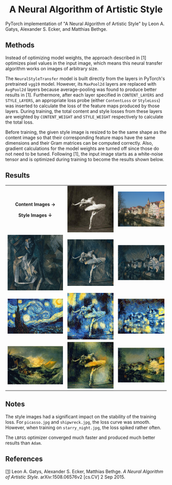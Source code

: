 <!--
mlpi
title: A Neural Algorithm of Artistic Style
category: architectures/convolutional neural networks
images: output/05_10_2023/13_48_08_lbfgs/ballerina-picasso.png, output/05_10_2023/14_12_06/tubingen-starry_night.png,output/05_10_2023/18_00_33/ballerina-shipwreck.png,
-->


<h1 align="center">A Neural Algorithm of Artistic Style</h1>
PyTorch implementation of "A Neural Algorithm of Artistic Style" by Leon A. Gatys, Alexander S. Ecker, and Matthias Bethge.


## Methods
Instead of optimizing model weights, the approach described in [1] optimizes pixel values in the input image, which means this neural
transfer algorithm works on images of arbitrary size. 

The `NeuralStyleTransfer` model is built directly from the layers in PyTorch's pretrained `vgg19` model. 
However, its `MaxPool2d` layers are replaced with `AvgPool2d` layers because average-pooling was found to produce better results in [1]. 
Furthermore, after each layer specified in `CONTENT_LAYERS` and `STYLE_LAYERS`, an appropriate loss probe 
(either `ContentLoss` or `StyleLoss`) was inserted to calculate the loss of the feature maps produced by those layers. 
During training, the total content and style losses from these layers are weighted by `CONTENT_WEIGHT` and `STYLE_WEIGHT` respectively to calculate the total loss.

Before training, the given style image is resized to be the same shape as the content image so that their corresponding feature maps have the same dimensions and their Gram matrices can be computed correctly.
Also, gradient calculations for the model weights are turned off since those do not need to be tuned. 
Following [1], the input image starts as a white-noise tensor and is optimized during training to become the results shown below.


## Results

<div align="center">
  <table>
    <tr>
      <th align="center">
        Content Images →
        <br><br>
        Style Images ↓
      </th>
      <td><img src="input/content/ballerina.jpg" width="300px"></td>
      <td><img src="input/content/tubingen.jpg" width="300px"></td>
    </tr>
    <tr>
      <td><img src="input/style/picasso.jpg" width="300px"></td>
      <td><img src="output/05_10_2023/13_48_08_lbfgs/ballerina-picasso.png" width="300px"></td>
      <td><img src="output/05_10_2023/14_49_57/tubingen-picasso.png" width="300px"></td>
    </tr>
    <tr>
      <td><img src="input/style/starry_night.jpg" width="300px"></td>
      <td><img src="output/05_10_2023/15_46_12/ballerina-starry_night.png" width="300px"></td>
      <td><img src="output/05_10_2023/14_12_06/tubingen-starry_night.png" width="300px"></td>
    </tr>
    <tr>
      <td><img src="input/style/shipwreck.jpg" width="300px"></td>
      <td><img src="output/05_10_2023/18_00_33/ballerina-shipwreck.png" width="300px"></td>
      <td><img src="output/05_10_2023/18_04_11_loss_after_relu/tubingen-shipwreck.png" width="300px"></td>
    </tr>
  </table>
</div>

## Notes
The style images had a significant impact on the stability of the training loss. For `picasso.jpg` and `shipwreck.jpg`, the loss curve was smooth.
However, when training on `starry_night.jpg`, the loss spiked rather often.

The `LBFGS` optimizer converged much faster and produced much better results than `Adam`.

## References

[[1](https://arxiv.org/abs/1508.06576)] Leon A. Gatys, Alexander S. Ecker, Matthias Bethge. _A Neural Algorithm of Artistic Style_. 
arXiv:1508.06576v2 [cs.CV] 2 Sep 2015.
